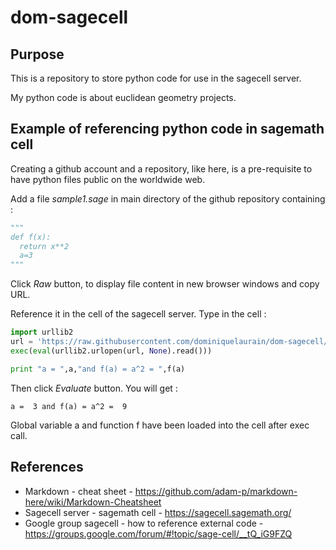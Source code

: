 # dom-sagecell

## Purpose

This is a repository to store python code for use in the sagecell server.

My python code is about euclidean geometry projects.

## Example of referencing python code in sagemath cell

Creating a github account and a repository, like here, is a pre-requisite to have python files public on the worldwide web.

Add a file *sample1.sage* in main directory of the github repository containing :

```python
"""
def f(x):
  return x**2
  a=3
"""
```

Click _Raw_ button, to display file content in new browser windows and copy URL.

Reference it in the cell of the sagecell server. Type in the cell :

```python
import urllib2
url = 'https://raw.githubusercontent.com/dominiquelaurain/dom-sagecell/master/sample1.sage'
exec(eval(urllib2.urlopen(url, None).read()))

print "a = ",a,"and f(a) = a^2 = ",f(a)
```


Then click _Evaluate_ button. You will get :

```text
a =  3 and f(a) = a^2 =  9
```

Global variable a and function f have been loaded into the cell after exec call.


## References

- Markdown - cheat sheet - https://github.com/adam-p/markdown-here/wiki/Markdown-Cheatsheet
- Sagecell server - sagemath cell - https://sagecell.sagemath.org/
- Google group sagecell - how to reference external code - https://groups.google.com/forum/#!topic/sage-cell/__tQ_iG9FZQ
